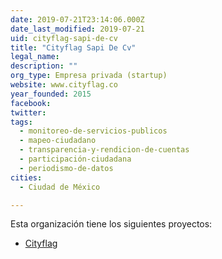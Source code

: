 ```yaml
---
date: 2019-07-21T23:14:06.000Z
date_last_modified: 2019-07-21
uid: cityflag-sapi-de-cv
title: "Cityflag Sapi De Cv"
legal_name: 
description: ""
org_type: Empresa privada (startup)
website: www.cityflag.co
year_founded: 2015
facebook: 
twitter: 
tags:
  - monitoreo-de-servicios-publicos
  - mapeo-ciudadano
  - transparencia-y-rendicion-de-cuentas
  - participación-ciudadana
  - periodismo-de-datos
cities: 
  - Ciudad de México

---
```


Esta organización tiene los siguientes proyectos:

- [Cityflag](/i/cityflag.html)
